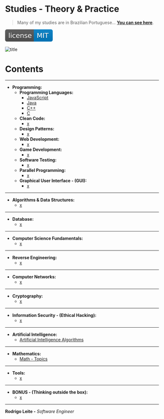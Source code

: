 # Studies - Theory & Practice

> Many of my studies are in Brazilian Portuguese...  [**You can see here**](https://github.com/drigols/studies/tree/master-pt-br).

[![License MIT](res/license-MIT-blue.svg)](LICENSE.md)

![title](res/newlogo.gif)

# Contents

---

 - __Programming:__
   - __Programming Languages:__
     - [JavaScript](modules/javascript-codes)
     - [Java](modules/java-codes)
     - [C++](modules/cc-codes)
     - [C](modules/c-codes)
   - __Clean Code:__
     - [x](#)
   - __Design Patterns:__
     - [x](#)
   - __Web Development:__
     - [x](#)
   - __Game Development:__
     - [x](#)
   - __Software Testing:__
     - [x](#)
   - __Parallel Programming:__
     - [x](#)
   - __Graphical User Interface - (GUI):__
     - [x](#)

---

 - __Algorithms & Data Structures:__
   - [x](#)

---

 - __Database:__
   - [x](#)

---

 - __Computer Science Fundamentals:__
   - [x](#)

---

 - __Reverse Engineering:__
   - [x](#)

---

 - __Computer Networks:__
   - [x](#)

---

 - __Cryptography:__
   - [x](#)

---

 - __Information Security - (Ethical Hacking):__
   - [x](#)

---

 - __Artificial Intelligence:__
     - [Artificial Intelligence Algorithms](modules/ai-codes)

---

 - __Mathematics:__
     - [Math - Topics](modules/math-topics)

---

 - __Tools:__
     - [x](#)

---

 - __BONUS - (Thinking outside the box):__
   - [x](#)

---

**Rodrigo Leite -** *Software Engineer*
